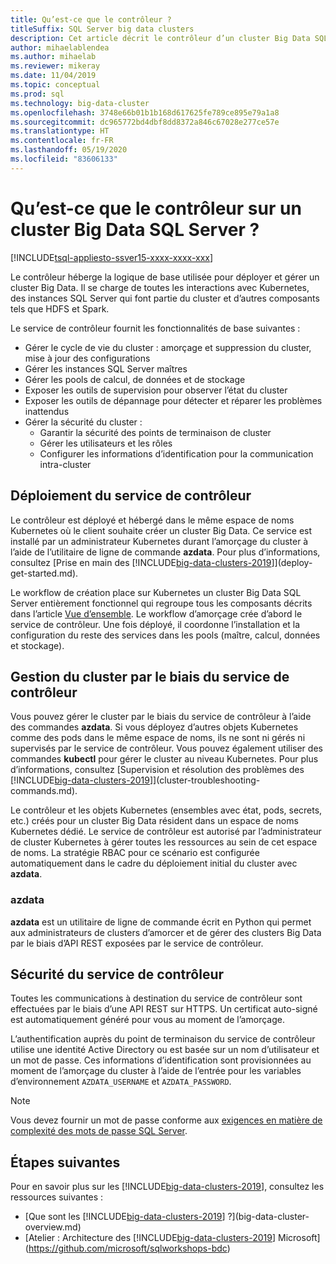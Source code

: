 ```yaml
---
title: Qu’est-ce que le contrôleur ?
titleSuffix: SQL Server big data clusters
description: Cet article décrit le contrôleur d’un cluster Big Data SQL Server.
author: mihaelablendea
ms.author: mihaelab
ms.reviewer: mikeray
ms.date: 11/04/2019
ms.topic: conceptual
ms.prod: sql
ms.technology: big-data-cluster
ms.openlocfilehash: 3748e66b01b1b168d617625fe789ce895e79a1a8
ms.sourcegitcommit: dc965772bd4dbf8dd8372a846c67028e277ce57e
ms.translationtype: HT
ms.contentlocale: fr-FR
ms.lasthandoff: 05/19/2020
ms.locfileid: "83606133"
---
```

# <a name="what-is-the-controller-on-a-sql-server-big-data-cluster"></a>Qu’est-ce que le contrôleur sur un cluster Big Data SQL Server ?

[!INCLUDE[tsql-appliesto-ssver15-xxxx-xxxx-xxx](../includes/tsql-appliesto-ssver15-xxxx-xxxx-xxx.md)]

Le contrôleur héberge la logique de base utilisée pour déployer et gérer un cluster Big Data. Il se charge de toutes les interactions avec Kubernetes, des instances SQL Server qui font partie du cluster et d’autres composants tels que HDFS et Spark.

Le service de contrôleur fournit les fonctionnalités de base suivantes :

- Gérer le cycle de vie du cluster : amorçage et suppression du cluster, mise à jour des configurations
- Gérer les instances SQL Server maîtres
- Gérer les pools de calcul, de données et de stockage
- Exposer les outils de supervision pour observer l’état du cluster
- Exposer les outils de dépannage pour détecter et réparer les problèmes inattendus
- Gérer la sécurité du cluster :
  - Garantir la sécurité des points de terminaison de cluster
  - Gérer les utilisateurs et les rôles
  - Configurer les informations d’identification pour la communication intra-cluster

## <a name="deploying-the-controller-service"></a>Déploiement du service de contrôleur

Le contrôleur est déployé et hébergé dans le même espace de noms Kubernetes où le client souhaite créer un cluster Big Data. Ce service est installé par un administrateur Kubernetes durant l’amorçage du cluster à l’aide de l’utilitaire de ligne de commande **azdata**. Pour plus d’informations, consultez [Prise en main des [!INCLUDE[big-data-clusters-2019](../includes/ssbigdataclusters-ss-nover.md)]](deploy-get-started.md).

Le workflow de création place sur Kubernetes un cluster Big Data SQL Server entièrement fonctionnel qui regroupe tous les composants décrits dans l’article [Vue d’ensemble](big-data-cluster-overview.md). Le workflow d’amorçage crée d’abord le service de contrôleur. Une fois déployé, il coordonne l’installation et la configuration du reste des services dans les pools (maître, calcul, données et stockage).

## <a name="managing-the-cluster-through-the-controller-service"></a>Gestion du cluster par le biais du service de contrôleur

Vous pouvez gérer le cluster par le biais du service de contrôleur à l’aide des commandes **azdata**. Si vous déployez d’autres objets Kubernetes comme des pods dans le même espace de noms, ils ne sont ni gérés ni supervisés par le service de contrôleur. Vous pouvez également utiliser des commandes **kubectl** pour gérer le cluster au niveau Kubernetes. Pour plus d’informations, consultez [Supervision et résolution des problèmes des [!INCLUDE[big-data-clusters-2019](../includes/ssbigdataclusters-ss-nover.md)]](cluster-troubleshooting-commands.md).

Le contrôleur et les objets Kubernetes (ensembles avec état, pods, secrets, etc.) créés pour un cluster Big Data résident dans un espace de noms Kubernetes dédié. Le service de contrôleur est autorisé par l’administrateur de cluster Kubernetes à gérer toutes les ressources au sein de cet espace de noms.  La stratégie RBAC pour ce scénario est configurée automatiquement dans le cadre du déploiement initial du cluster avec **azdata**.

### <a name="azdata"></a>azdata

**azdata** est un utilitaire de ligne de commande écrit en Python qui permet aux administrateurs de clusters d’amorcer et de gérer des clusters Big Data par le biais d’API REST exposées par le service de contrôleur.

## <a name="controller-service-security"></a>Sécurité du service de contrôleur

Toutes les communications à destination du service de contrôleur sont effectuées par le biais d’une API REST sur HTTPS. Un certificat auto-signé est automatiquement généré pour vous au moment de l’amorçage. 

L’authentification auprès du point de terminaison du service de contrôleur utilise une identité Active Directory ou est basée sur un nom d’utilisateur et un mot de passe. Ces informations d’identification sont provisionnées au moment de l’amorçage du cluster à l’aide de l’entrée pour les variables d’environnement `AZDATA_USERNAME` et `AZDATA_PASSWORD`.

> [!NOTE]
> Vous devez fournir un mot de passe conforme aux [exigences en matière de complexité des mots de passe SQL Server](https://docs.microsoft.com/sql/relational-databases/security/password-policy?view=sql-server-2017).

## <a name="next-steps"></a>Étapes suivantes

Pour en savoir plus sur les [!INCLUDE[big-data-clusters-2019](../includes/ssbigdataclusters-ss-nover.md)], consultez les ressources suivantes :

- [Que sont les [!INCLUDE[big-data-clusters-2019](../includes/ssbigdataclusters-ver15.md)] ?](big-data-cluster-overview.md)
- [Atelier : Architecture des [!INCLUDE[big-data-clusters-2019](../includes/ssbigdataclusters-ss-nover.md)] Microsoft](https://github.com/microsoft/sqlworkshops-bdc)
